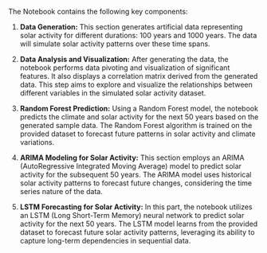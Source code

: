 The Notebook contains the following key components:

1. **Data Generation:** This section generates artificial data representing solar activity for different durations: 100 years and 1000 years. The data will simulate solar activity patterns over these time spans.

2. **Data Analysis and Visualization:** After generating the data, the notebook performs data pivoting and visualization of significant features. It also displays a correlation matrix derived from the generated data. This step aims to explore and visualize the relationships between different variables in the simulated solar activity dataset.

3. **Random Forest Prediction:** Using a Random Forest model, the notebook predicts the climate and solar activity for the next 50 years based on the generated sample data. The Random Forest algorithm is trained on the provided dataset to forecast future patterns in solar activity and climate variations.

4. **ARIMA Modeling for Solar Activity:** This section employs an ARIMA (AutoRegressive Integrated Moving Average) model to predict solar activity for the subsequent 50 years. The ARIMA model uses historical solar activity patterns to forecast future changes, considering the time series nature of the data.

5. **LSTM Forecasting for Solar Activity:** In this part, the notebook utilizes an LSTM (Long Short-Term Memory) neural network to predict solar activity for the next 50 years. The LSTM model learns from the provided dataset to forecast future solar activity patterns, leveraging its ability to capture long-term dependencies in sequential data.

